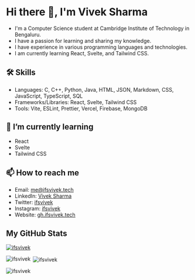 # Hi there 👋, I'm Vivek Sharma

- I'm a Computer Science student at Cambridge Institute of Technology in Bengaluru.
- I have a passion for learning and sharing my knowledge.
- I have experience in various programming languages and technologies.
- I am currently learning React, Svelte, and Tailwind CSS.

## 🛠 Skills

- Languages: C, C++, Python, Java, HTML, JSON, Markdown, CSS, JavaScript, TypeScript, SQL
- Frameworks/Libraries: React, Svelte, Tailwind CSS
- Tools: Vite, ESLint, Prettier, Vercel, Firebase, MongoDB

## 🌱 I’m currently learning

- React
- Svelte
- Tailwind CSS

## 📫 How to reach me

- Email: <a href="mailto:me@ifsvivek.tech" target="_blank">me@ifsvivek.tech</a>
- LinkedIn: <a href="https://www.linkedin.com/in/ifsvivek/" target="_blank">Vivek Sharma</a>
- Twitter: <a href="https://twitter.com/ifsvivek" target="_blank">ifsvivek</a>
- Instagram: <a href="https://www.instagram.com/ifsvivek/" target="_blank">ifsvivek</a>
- Website: <a href="https://gh.ifsvivek.tech" target="_blank">gh.ifsvivek.tech</a>

## My GitHub Stats

<p align="left"><a href="https://github.com/ifsvivek"><img src="https://github-profile-trophy.vercel.app/?username=ifsvivek" alt="ifsvivek" /></a></p>
<p><img align="left" src="https://github-readme-stats.vercel.app/api/top-langs?username=ifsvivek&show_icons=true&locale=en&layout=compact"alt="ifsvivek" /></p>
<p> <img align="center" src="https://github-readme-stats.vercel.app/api?username=ifsvivek&show_icons=true&locale=en" alt="ifsvivek" /></p>
<p><img align="center" src="https://github-readme-streak-stats.herokuapp.com/?user=ifsvivek&" alt="ifsvivek" /></p>

